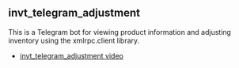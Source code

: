 ## invt_telegram_adjustment
This is a Telegram bot for viewing product information and adjusting inventory using the xmlrpc.client library.
- [invt_telegram_adjustment video](https://www.youtube.com/watch?v=bXpUCeIPTy4&t=247s)

